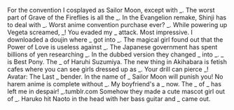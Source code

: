 For the convention I cosplayed as Sailor Moon, except with _.
The worst part of Grave of the Fireflies is all the _.
In the Evangelion remake, Shinji has to deal with _.
Worst anime convention purchase ever? _.
While powering up Vegeta screamed, _!
You evaded my _ attack. Most impressive.
I downloaded a doujin where _ got into _.
The magical girl found out that the Power of Love is useless against _.
The Japanese government has spent billions of yen researching _.
In the dubbed version they changed _ into _.
_ is Best Pony.
The _ of Haruhi Suzumiya.
The new thing in Akihabara is fetish cafes where you can see girls dressed up as _.
Your drill can pierce _!
Avatar: The Last _ bender.
In the name of _ Sailor Moon will punish you!
No harem anime is complete without _.
My boyfriend's a _ now.
The _ of _ has left me in despair!
_.tumblr.com
Somehow they made a cute mascot girl out of _.
Haruko hit Naoto in the head with her bass guitar and _ came out.